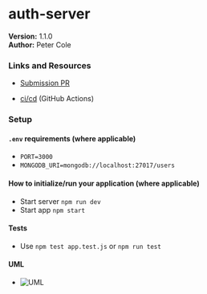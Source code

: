 # auth-server
<!-- # LAB - Class 14 -->
__Version:__ 1.1.0  
__Author:__ Peter Cole

### Links and Resources

- [Submission PR](https://github.com/petercole-401-advanced-javascript/auth-server/pull/1)
<!-- - [Swagger Docs]() -->
- [ci/cd](../master/.github/workflows/nodejs.yml) (GitHub Actions)
<!-- - [Back-end Server URL](http://xyz.com) (when applicable) -->
<!-- - [Front-end Application](http://xyz.com) (when applicable) -->

### Setup

#### `.env` requirements (where applicable)

- `PORT=3000`
- `MONGODB_URI=mongodb://localhost:27017/users`

#### How to initialize/run your application (where applicable)

- Start server `npm run dev`
- Start app `npm start`

#### Tests

- Use `npm test app.test.js` or `npm run test`
<!-- - Any tests of note?
  - Functional server and category additions -->
<!-- - Describe any tests that you did not complete, skipped, etc
  - ... -->

#### UML
<!-- Link to an image of the UML for your application and response to events -->
- ![UML](../master/assets/auth-server-UML.jpg)
<!-- UML from class -->
